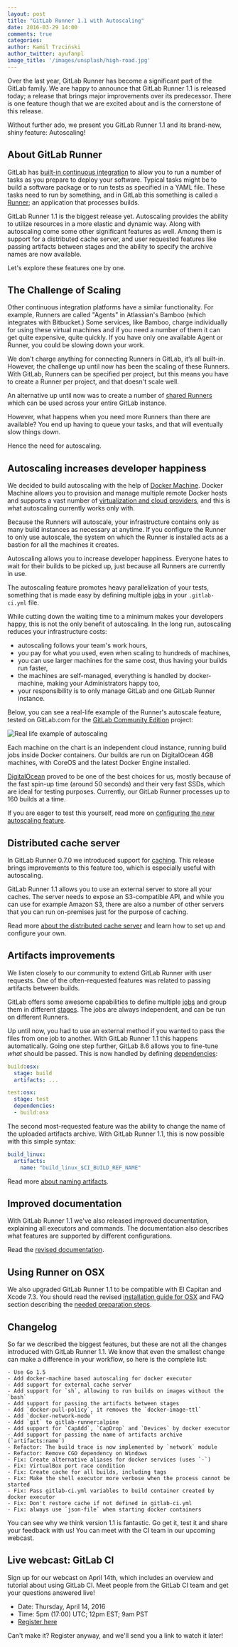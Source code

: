 ```yaml
---
layout: post
title: "GitLab Runner 1.1 with Autoscaling"
date: 2016-03-29 14:00
comments: true
categories:
author: Kamil Trzciński
author_twitter: ayufanpl
image_title: '/images/unsplash/high-road.jpg'
---
```


Over the last year, GitLab Runner has become a significant part of the GitLab
family. We are happy to announce that GitLab Runner 1.1 is released today; a
release that brings major improvements over its predecessor. There is one
feature though that we are excited about and is the cornerstone of this release.

Without further ado, we present you GitLab Runner 1.1 and its brand-new, shiny
feature: Autoscaling!

<!-- more -->

## About GitLab Runner

GitLab has [built-in continuous integration][doc-ci] to allow you to run a
number of tasks as you prepare to deploy your software. Typical tasks
might be to build a software package or to run tests as specified in a
YAML file. These tasks need to run by something, and in GitLab this something
is called a [Runner][doc-runners]; an application that processes builds.

GitLab Runner 1.1 is the biggest release yet. Autoscaling provides the ability
to utilize resources in a more elastic and dynamic way. Along with autoscaling
come some other significant features as well. Among them is support for a
distributed cache server, and user requested features like passing artifacts
between stages and the ability to specify the archive names are now available.

Let's explore these features one by one.

## The Challenge of Scaling

Other continuous integration platforms have a similar functionality.
For example, Runners are called "Agents" in Atlassian's Bamboo (which integrates
with Bitbucket.) Some services, like Bamboo, charge individually for using these
virtual machines and if you need a number of them it can get quite expensive,
quite quickly. If you have only one available Agent or Runner, you could be
slowing down your work.

We don't charge anything for connecting Runners in GitLab, it’s all built-in.
However, the challenge up until now has been the scaling of these Runners. With
GitLab, Runners can be specified per project, but this means you have to create
a Runner per project, and that doesn't scale well.

An alternative up until now was to create a number of [shared Runners] which
can be used across your entire GitLab instance.

However, what happens when you need more Runners than there are available?
You end up having to queue your tasks, and that will eventually slow things down.

Hence the need for autoscaling.

## Autoscaling increases developer happiness

We decided to build autoscaling with the help of [Docker Machine][docker-machine].
Docker Machine allows you to provision and manage multiple remote Docker hosts
and supports a vast number of [virtualization and cloud providers][docker-machine-driver],
and this is what autoscaling currently works only with.

Because the Runners will autoscale, your infrastructure contains only as
many build instances as necessary at anytime. If you configure the Runner to
only use autoscale, the system on which the Runner is installed acts as a
bastion for all the machines it creates.

Autoscaling allows you to increase developer happiness. Everyone hates to wait
for their builds to be picked up, just because all Runners are currently in use.

The autoscaling feature promotes heavy parallelization of your tests, something
that is made easy by defining multiple [jobs] in your `.gitlab-ci.yml` file.

While cutting down the waiting time to a minimum makes your developers happy,
this is not the only benefit of autoscaling. In the long run, autoscaling
reduces your infrastructure costs:

- autoscaling follows your team's work hours,
- you pay for what you used, even when scaling to hundreds of machines,
- you can use larger machines for the same cost, thus having your builds run
  faster,
- the machines are self-managed, everything is handled by docker-machine, making
  your Administrators happy too,
- your responsibility is to only manage GitLab and one GitLab Runner instance.

Below, you can see a real-life example of the Runner's autoscale feature, tested
on GitLab.com for the [GitLab Community Edition][ce] project:

![Real life example of autoscaling](/images/runner_1_1/auto-scaling-gitlab-com.png)

Each machine on the chart is an independent cloud instance, running build jobs
inside Docker containers. Our builds are run on DigitalOcean 4GB machines, with
CoreOS and the latest Docker Engine installed.

[DigitalOcean] proved to be one of the best choices for us, mostly because of
the fast spin-up time (around 50 seconds) and their very fast SSDs, which are
ideal for testing purposes. Currently, our GitLab Runner processes up to 160
builds at a time.

If you are eager to test this yourself, read more on [configuring the new
autoscaling feature][doc-autoscale].

## Distributed cache server

In GitLab Runner 0.7.0 we introduced support for [caching]. This release brings
improvements to this feature too, which is especially useful with autoscaling.

GitLab Runner 1.1 allows you to use an external server to store all your caches.
The server needs to expose an S3-compatible API, and while you can use for
example Amazon S3, there are also a number of other servers that you can run
on-premises just for the purpose of caching.

Read more [about the distributed cache server][doc-cache] and learn how to set
up and configure your own.

## Artifacts improvements

We listen closely to our community to extend GitLab Runner with user requests.
One of the often-requested features was related to passing artifacts between
builds.

GitLab offers some awesome capabilities to define multiple [jobs] and group
them in different [stages]. The jobs are always independent, and can be run on
different Runners.

Up until now, you had to use an external method if you wanted to pass the files
from one job to another. With GitLab Runner 1.1 this happens automatically.
Going one step further, GitLab 8.6 allows you to fine-tune _what_ should be
passed. This is now handled by defining [dependencies]:

```yaml
build:osx:
  stage: build
  artifacts: ...

test:osx:
  stage: test
  dependencies:
  - build:osx
```

The second most-requested feature was the ability to change the name of the
uploaded artifacts archive. With GitLab Runner 1.1, this is now possible with
this simple syntax:

```yaml
build_linux:
  artifacts:
    name: "build_linux_$CI_BUILD_REF_NAME"
```

Read more [about naming artifacts][artifacts-name].

## Improved documentation

With GitLab Runner 1.1 we've also released improved documentation, explaining
all executors and commands. The documentation also describes what features are
supported by different configurations.

Read the [revised documentation][doc-improved].

## Using Runner on OSX

We also upgraded GitLab Runner 1.1 to be compatible with El Capitan and Xcode 7.3.
You should read the revised [installation guide for OSX][osx-install]
and FAQ section describing the [needed preparation steps][osx-faq].

## Changelog

So far we described the biggest features, but these are not all the changes
introduced with GitLab Runner 1.1. We know that even the smallest change can
make a difference in your workflow, so here is the complete list:

```
- Use Go 1.5
- Add docker-machine based autoscaling for docker executor
- Add support for external cache server
- Add support for `sh`, allowing to run builds on images without the `bash`
- Add support for passing the artifacts between stages
- Add `docker-pull-policy`, it removes the `docker-image-ttl`
- Add `docker-network-mode`
- Add `git` to gitlab-runner:alpine
- Add support for `CapAdd`, `CapDrop` and `Devices` by docker executor
- Add support for passing the name of artifacts archive (`artifacts:name`)
- Refactor: The build trace is now implemented by `network` module
- Refactor: Remove CGO dependency on Windows
- Fix: Create alternative aliases for docker services (uses `-`)
- Fix: VirtualBox port race condition
- Fix: Create cache for all builds, including tags
- Fix: Make the shell executor more verbose when the process cannot be started
- Fix: Pass gitlab-ci.yml variables to build container created by docker executor
- Fix: Don't restore cache if not defined in gitlab-ci.yml
- Fix: always use `json-file` when starting docker containers
```

You can see why we think version 1.1 is fantastic.
Go get it, test it and share your feedback with us!
You can meet with the CI team in our upcoming webcast.

## Live webcast: GitLab CI

Sign up for our webcast on April 14th, which includes an overview and tutorial
about using GitLab CI. Meet people from the GitLab CI team and get your questions
answered live!

- Date: Thursday, April 14, 2016
- Time: 5pm (17:00) UTC; 12pm EST; 9am PST
- [Register here](http://page.gitlab.com/apr-2016-gitlab-intro-ci-webcast.html)

Can't make it? Register anyway, and we'll send you a link to watch it later!

[docker-machine]: https://docs.docker.com/machine/
[docker-machine-driver]: https://docs.docker.com/machine/drivers/
[ce]: https://gitlab.com/gitlab-org/gitlab-ce
[doc-runners]: http://doc.gitlab.com/ce/ci/runners/README.html
[doc-ci]: /gitlab-ci
[doc-autoscale]: https://gitlab.com/gitlab-org/gitlab-ci-multi-runner/blob/master/docs/configuration/autoscale.md
[doc-improved]: https://gitlab.com/gitlab-org/gitlab-ci-multi-runner/blob/master/README.md
[doc-cache]: https://gitlab.com/gitlab-org/gitlab-ci-multi-runner/blob/master/docs/configuration/autoscale.md#distributed-runners-caching
[shared runners]: http://doc.gitlab.com/ce/ci/runners/README.html
[stages]: http://doc.gitlab.com/ce/ci/yaml/README.html#stages
[digitalocean]: https://www.digitalocean.com/
[caching]: http://doc.gitlab.com/ce/ci/yaml/README.html#cache
[jobs]: http://doc.gitlab.com/ce/ci/yaml/README.html#jobs
[dependencies]: http://doc.gitlab.com/ce/ci/yaml/README.html#dependencies
[artifacts-name]: http://doc.gitlab.com/ce/ci/yaml/README.html#artifactsname
[osx-install]: https://gitlab.com/gitlab-org/gitlab-ci-multi-runner/blob/master/docs/install/osx.md#install-on-osx
[osx-faq]: https://gitlab.com/gitlab-org/gitlab-ci-multi-runner/blob/master/docs/faq/README.md#12-failed-to-authorize-rights-0x1-with-status-60007

